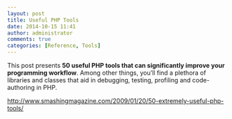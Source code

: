 ```yaml
---
layout: post
title: Useful PHP Tools
date: 2014-10-15 11:41
author: administrator
comments: true
categories: [Reference, Tools]
---
```

This post presents <strong>50 useful PHP tools that can significantly improve your programming workflow</strong>. Among other things, you’ll find a plethora of libraries and classes that aid in debugging, testing, profiling and code-authoring in PHP.

<a href="http://www.smashingmagazine.com/2009/01/20/50-extremely-useful-php-tools/" target="_blank">http://www.smashingmagazine.com/2009/01/20/50-extremely-useful-php-tools/</a>
